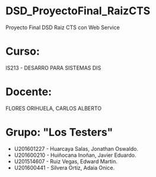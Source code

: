 # DSD_ProyectoFinal_RaizCTS
Proyecto Final DSD Raiz CTS con Web Service

# Curso:

 IS213 - DESARRO PARA SISTEMAS DIS


# Docente:

 FLORES ORIHUELA, CARLOS ALBERTO


# Grupo: "Los Testers"

  - U201601227 - Huarcaya Salas, Jonathan Oswaldo.
  - U201600210 - Huiñocana Inoñan, Javier Eduardo.
  - U201514607 - Ruiz Vegas, Edward Martin.
  - U201600441 - Silvera Ortiz, Adaia Onice.

